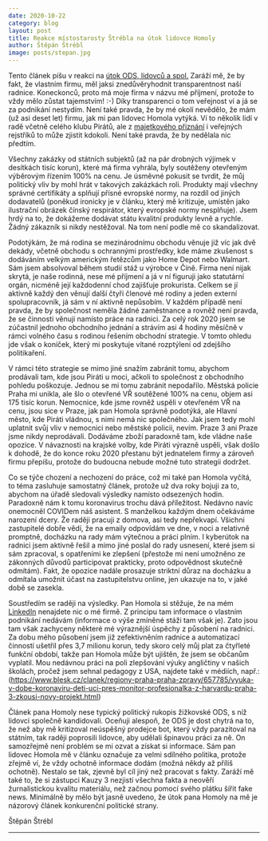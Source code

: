 ```yaml
---
date: 2020-10-22
category: blog
layout: post
title: Reakce místostarosty Štrébla na útok lidovce Homoly
author: Štěpán Štrébl
image: posts/stepan.jpg
---
```


Tento článek píšu v reakci na [útok ODS, lidovců a spol.](https://www.kauza3.cz/nazory-a-komentare/nazory-obyvatel-prahy-3/mistostarosta-strebl-kseftuje-s-respiratory.html) Zaráží mě, že by fakt, že vlastním firmu, měl jaksi znedůvěryhodnit transparentnost naší radnice. Koneckonců, proto má moje firma v názvu mé příjmení, protože to vždy mělo zůstat tajemstvím! :-) Díky transparenci o tom veřejnost ví a já se za podnikání nestydím. Není také pravda, že by mé okolí nevědělo, že mám (už asi deset let) firmu, jak mi pan lidovec Homola vytýká. Ví to několik lidí v radě včetně celého klubu Pirátů, ale z [majetkového přiznání](https://cro.justice.cz/verejnost/funkcionari/form/e97f2d69-669f-4777-b876-692667fbeca4) i veřejných rejstříků to může zjistit kdokoli. Není také pravda, že by nedělala nic předtím.

Všechny zakázky od státních subjektů (až na pár drobných výjimek v desítkách tisíc korun), které má firma vyhrála, byly soutěženy otevřeným výběrovým řízením 100% na cenu. Je úsměvné pokusit se tvrdit, že můj politický vliv by mohl hrát v takových zakázkách roli. Produkty mají všechny správné certifikáty a splňují přísné evropské normy, na rozdíl od jiných dodavatelů (poněkud ironicky je v článku, který mě kritizuje, umístěn jako ilustrační obrázek čínský respirátor, který evropské normy nesplňuje). Jsem hrdý na to, že dokážeme dodávat státu kvalitní produkty levně a rychle. Žádný zákazník si nikdy nestěžoval. Na tom není podle mě co skandalizovat.

Podotýkám, že má rodina se mezinárodnímu obchodu věnuje již víc jak dvě dekády, včetně obchodu s ochrannými prostředky, kde máme zkušenost s dodáváním velkým americkým řetězcům jako Home Depot nebo Walmart. Sám jsem absolvoval během studií stáž u výrobce v Číně. Firma není nijak skrytá, je naše rodinná, nese mé příjmení a já v ní figuruji jako statutární orgán, nicméně její každodenní chod zajišťuje prokurista. Celkem se jí aktivně každý den věnují další čtyři členové mé rodiny a jeden externí spolupracovník, já sám v ní aktivně nepůsobím. V každém případě není pravda, že by společnost neměla žádné zaměstnance a rovněž není pravda, že se činnosti věnuji namísto práce na radnici. Za celý rok 2020 jsem se zúčastnil jednoho obchodního jednání a strávím asi 4 hodiny měsíčně v rámci volného času s rodinou řešením obchodní strategie. V tomto ohledu jde však o koníček, který mi poskytuje vítané rozptýlení od zdejšího politikaření.

V rámci této strategie se mimo jiné snažím zabránit tomu, abychom prodávali tam, kde jsou Piráti u moci, ačkoli to společnost z obchodního pohledu poškozuje. Jednou se mi tomu zabránit nepodařilo. Městská policie Praha mi unikla, ale šlo o otevřené VŘ soutěžené 100% na cenu, objem asi 175 tisíc korun. Nemocnice, kde jsme rovněž uspěli v otevřeném VŘ na cenu, jsou sice v Praze, jak pan Homola správně podotýká, ale Hlavní město, kde Piráti vládnou, s nimi nemá nic společného. Jak jsem tedy mohl uplatnit svůj vliv v nemocnici nebo městské policii, nevím. Praze 3 ani Praze jsme nikdy neprodávali. Dodáváme zboží paradoxně tam, kde vládne naše opozice. V návaznosti na krajské volby, kde Piráti výrazně uspěli, však došlo k dohodě, že do konce roku 2020 přestanu být jednatelem firmy a zároveň firmu přepíšu, protože do budoucna nebude možné tuto strategii dodržet.

Co se týče chození a nechození do práce, což mi také pan Homola vyčítá, to téma zasluhuje samostatný článek, protože už dva roky bojuji za to, abychom na úřadě sledovali výsledky namísto odsezených hodin. Paradoxně nám k tomu koronavirus trochu dává příležitost. Nedávno navíc onemocněl COVIDem náš asistent. S manželkou každým dnem očekáváme narození dcery. Že raději pracuji z domova, asi tedy nepřekvapí. Všichni zastupitelé dobře vědí, že na emaily odpovídám ve dne, v noci a relativně promptně, docházku na rady mám výtečnou a práci plním. I kyberútok na radnici jsem aktivně řešil a mimo jiné poslal do rady usnesení, které jsem si sám zpracoval, s opatřeními ke zlepšení (přestože mi není umožněno ze zákonných důvodů participovat prakticky, proto odpovědnost skutečně odmítám). Fakt, že opozice nadále prosazuje striktní důraz na docházku a odmítala umožnit účast na zastupitelstvu online, jen ukazuje na to, v jaké době se zasekla.

Soustředím se raději na výsledky. Pan Homola si stěžuje, že na mém [LinkedIn](https://www.linkedin.com/in/strebl/) nenajdete nic o mé firmě. Z principu tam informace o vlastním podnikání nedávám (informace o výše zmíněné stáži tam však je). Zato jsou tam však zachyceny některé mé výraznější úspěchy z působení na radnici. Za dobu mého působení jsem již zefektivněním radnice a automatizací činností ušetřil přes 3,7 milionu korun, tedy skoro celý můj plat za čtyřleté funkční období, takže pan Homola může být ujištěn, že jsem se občanům vyplatil. Mou nedávnou práci na poli zlepšování výuky angličtiny v našich školách, pročež jsem sehnal pedagogy z USA, najdete také v médiích, např.: (https://www.blesk.cz/clanek/regiony-praha-praha-zpravy/657785/vyuka-v-dobe-koronaviru-deti-uci-pres-monitor-profesionalka-z-harvardu-praha-3-zkousi-novy-projekt.html)

Článek pana Homoly nese typický politický rukopis žižkovské ODS, s níž lidovci společně kandidovali. Oceňuji alespoň, že ODS je dost chytrá na to, že než aby mě kritizoval neúspěšný prodejce bot, který vždy parazitoval na státním, tak raději poprosili lidovce, aby udělali špinavou práci za ně. On samozřejmě není problém se mi ozvat a získat si informace. Sám pan lidovec Homola mě v článku označuje za velmi sdílného politika, protože zřejmě ví, že vždy ochotně informace dodám (možná někdy až příliš ochotně). Nestalo se tak, zjevně byl cíl jiný než pracovat s fakty. Zaráží mě také to, že si zástupci Kauzy 3 nezjistí všechna fakta a neověří žurnalistickou kvalitu materiálu, než začnou pomocí svého plátku šířit fake news. Minimálně by mělo být jasně uvedeno, že útok pana Homoly na mě je názorový článek konkurenční politické strany.

Štěpán Štrébl

- - -
